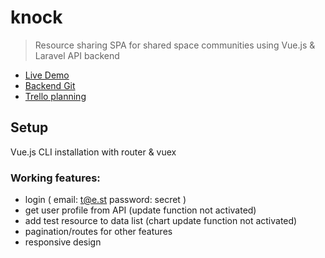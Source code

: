 # knock

> Resource sharing SPA for shared space communities using Vue.js & Laravel API backend 

* [Live Demo](https://knock.vps.codegorilla.nl/)
* [Backend Git](https://github.com/RJK-Engineering/KnockOnTheDoor) 
* [Trello planning](https://trello.com/b/BCwuDQAh) 

##  Setup

Vue.js CLI installation with router & vuex

### Working features:
* login (
  email: t@e.st
  password: secret )
* get user profile from API (update function not activated)
* add test resource to data list (chart update function not activated)
* pagination/routes for other features
* responsive design 


